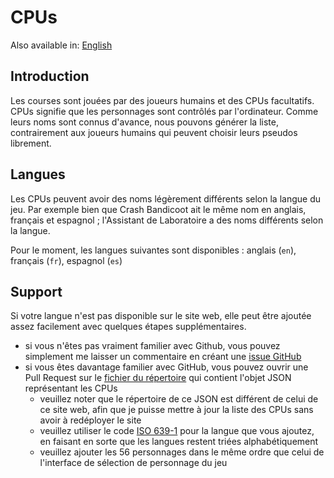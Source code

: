 # CPUs

Also available in: [English](../en/CPUs.md)

## Introduction

Les courses sont jouées par des joueurs humains et des CPUs facultatifs. CPUs signifie que les personnages sont contrôlés par l'ordinateur. Comme leurs noms sont connus d'avance, nous pouvons générer la liste, contrairement aux joueurs humains qui peuvent choisir leurs pseudos librement.

## Langues

Les CPUs peuvent avoir des noms légèrement différents selon la langue du jeu. Par exemple bien que Crash Bandicoot ait le même nom en anglais, français et espagnol ; l'Assistant de Laboratoire a des noms différents selon la langue.

Pour le moment, les langues suivantes sont disponibles : anglais (`en`), français (`fr`), espagnol (`es`)

## Support

Si votre langue n'est pas disponible sur le site web, elle peut être ajoutée assez facilement avec quelques étapes supplémentaires.
- si vous n'êtes pas vraiment familier avec Github, vous pouvez simplement me laisser un commentaire en créant une [issue GitHub](https://github.com/sebranly/ctr-ocr/issues)
- si vous êtes davantage familier avec GitHub, vous pouvez ouvrir une Pull Request sur le [fichier du répertoire](https://github.com/sebranly/sebranly.github.io/blob/master/json/ctr-ocr/players.json) qui contient l'objet JSON représentant les CPUs
  - veuillez noter que le répertoire de ce JSON est différent de celui de ce site web, afin que je puisse mettre à jour la liste des CPUs sans avoir à redéployer le site
  - veuillez utiliser le code [ISO 639-1](https://fr.wikipedia.org/wiki/Liste_des_codes_ISO_639-1) pour la langue que vous ajoutez, en faisant en sorte que les langues restent triées alphabétiquement
  - veuillez ajouter les 56 personnages dans le même ordre que celui de l'interface de sélection de personnage du jeu
